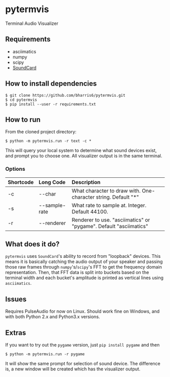 # pytermvis
Terminal Audio Visualizer

## Requirements

* asciimatics
* numpy
* scipy
* [SoundCard](https://github.com/bastibe/SoundCard)

## How to install dependencies

```
$ git clone https://github.com/bharris6/pytermvis.git
$ cd pytermvis
$ pip install --user -r requirements.txt
```

## How to run

From the cloned project directory:

```
$ python -m pytermvis.run -r text -c *
```

This will query your local system to determine what sound devices exist, and prompt you to choose one.  All visualizer output is in the same terminal.  

### Options

| Shortcode | Long Code | Description |
|:----------|:----------|:------------|
| -c        | --char    | What character to draw with.  One-character string. Default "\*" |
| -s        | --sample-rate | What rate to sample at.  Integer.  Default 44100. |
| -r        | --renderer | Renderer to use.  "asciimatics" or "pygame".  Default "asciimatics" |

## What does it do?

`pytermvis` uses `SoundCard`'s ability to record from "loopback" devices.  This means it is basically catching the audio output of your speaker and passing those raw frames through `numpy`'s/`scipy`'s FFT to get the frequency domain representation.  Then, that FFT data is split into buckets based on the terminal width and each bucket's amplitude is printed as vertical lines using `asciimatics`.

## Issues

Requires PulseAudio for now on Linux.  Should work fine on Windows, and with both Python 2.x and Python3.x versions.  

## Extras

If you want to try out the `pygame` version, just `pip install pygame` and then

```
$ python -m pytermvis.run -r pygame
```

It will show the same prompt for selection of sound device.  The difference is, a new window will be created which has the visualizer output.  

